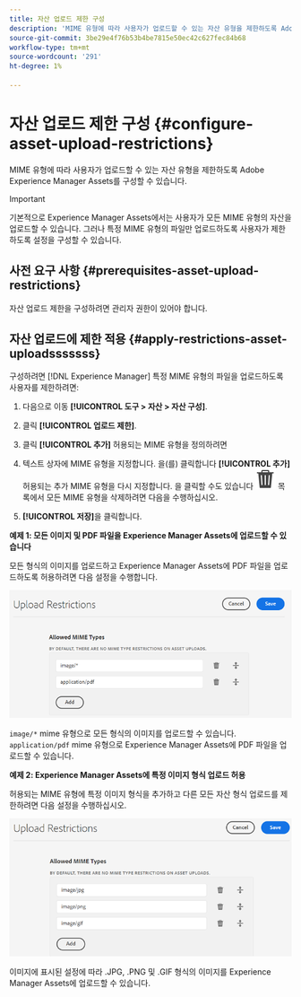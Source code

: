 ```yaml
---
title: 자산 업로드 제한 구성
description: 'MIME 유형에 따라 사용자가 업로드할 수 있는 자산 유형을 제한하도록 Adobe Experience Manager Assets를 구성합니다. 원치 않는 포맷과 악성 파일이 우발적으로 업로드되는 것을 방지할 수 있습니다. '
source-git-commit: 3be29e4f76b53b4be7815e50ec42c627fec84b68
workflow-type: tm+mt
source-wordcount: '291'
ht-degree: 1%

---
```


# 자산 업로드 제한 구성 {#configure-asset-upload-restrictions}

MIME 유형에 따라 사용자가 업로드할 수 있는 자산 유형을 제한하도록 Adobe Experience Manager Assets를 구성할 수 있습니다.

>[!IMPORTANT]
>
>기본적으로 Experience Manager Assets에서는 사용자가 모든 MIME 유형의 자산을 업로드할 수 있습니다. 그러나 특정 MIME 유형의 파일만 업로드하도록 사용자가 제한하도록 설정을 구성할 수 있습니다.

## 사전 요구 사항 {#prerequisites-asset-upload-restrictions}

자산 업로드 제한을 구성하려면 관리자 권한이 있어야 합니다.

## 자산 업로드에 제한 적용 {#apply-restrictions-asset-uploadsssssss}

구성하려면 [!DNL Experience Manager] 특정 MIME 유형의 파일을 업로드하도록 사용자를 제한하려면:

1. 다음으로 이동 **[!UICONTROL 도구 > 자산 > 자산 구성]**.

1. 클릭 **[!UICONTROL 업로드 제한]**.

1. 클릭 **[!UICONTROL 추가]** 허용되는 MIME 유형을 정의하려면

1. 텍스트 상자에 MIME 유형을 지정합니다. 을(를) 클릭합니다 **[!UICONTROL 추가]** 허용되는 추가 MIME 유형을 다시 지정합니다. 을 클릭할 수도 있습니다 ![아이콘 삭제](assets/delete-icon.svg) 목록에서 모든 MIME 유형을 삭제하려면 다음을 수행하십시오.

1. **[!UICONTROL 저장]**&#x200B;을 클릭합니다.

**예제 1: 모든 이미지 및 PDF 파일을 Experience Manager Assets에 업로드할 수 있습니다**

모든 형식의 이미지를 업로드하고 Experience Manager Assets에 PDF 파일을 업로드하도록 허용하려면 다음 설정을 수행합니다.

![자산 업로드 제한](assets/asset-upload-restrictions.png)

`image/*` mime 유형으로 모든 형식의 이미지를 업로드할 수 있습니다. `application/pdf` mime 유형으로 Experience Manager Assets에 PDF 파일을 업로드할 수 있습니다.

**예제 2: Experience Manager Assets에 특정 이미지 형식 업로드 허용**

허용되는 MIME 유형에 특정 이미지 형식을 추가하고 다른 모든 자산 형식 업로드를 제한하려면 다음 설정을 수행하십시오.

![자산 제한](assets/asset-restrictions.png)

이미지에 표시된 설정에 따라 .JPG, .PNG 및 .GIF 형식의 이미지를 Experience Manager Assets에 업로드할 수 있습니다.




